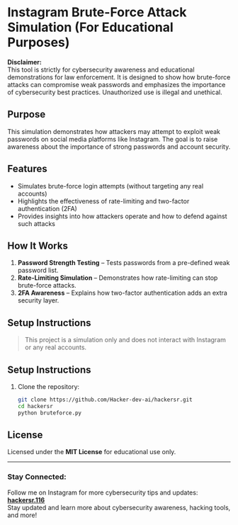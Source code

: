 # Instagram Brute-Force Attack Simulation (For Educational Purposes)

**Disclaimer:**  
This tool is strictly for cybersecurity awareness and educational demonstrations for law enforcement. It is designed to show how brute-force attacks can compromise weak passwords and emphasizes the importance of cybersecurity best practices. Unauthorized use is illegal and unethical.

## Purpose  
This simulation demonstrates how attackers may attempt to exploit weak passwords on social media platforms like Instagram. The goal is to raise awareness about the importance of strong passwords and account security.

## Features  
- Simulates brute-force login attempts (without targeting any real accounts)  
- Highlights the effectiveness of rate-limiting and two-factor authentication (2FA)  
- Provides insights into how attackers operate and how to defend against such attacks  

## How It Works  
1. **Password Strength Testing** – Tests passwords from a pre-defined weak password list.  
2. **Rate-Limiting Simulation** – Demonstrates how rate-limiting can stop brute-force attacks.  
3. **2FA Awareness** – Explains how two-factor authentication adds an extra security layer.  

## Setup Instructions  
> This project is a simulation only and does not interact with Instagram or any real accounts.

## Setup Instructions
1. Clone the repository:
   ```bash
   git clone https://github.com/Hacker-dev-ai/hackersr.git
   cd hackersr
   python bruteforce.py

## License  
Licensed under the **MIT License** for educational use only.

---

### Stay Connected:
Follow me on Instagram for more cybersecurity tips and updates: **[hackersr.116](https://www.instagram.com/hackersr.116/)**  
Stay updated and learn more about cybersecurity awareness, hacking tools, and more!
   


